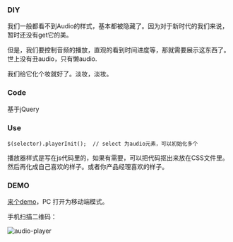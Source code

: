 ### DIY

我们一般都看不到Audio的样式，基本都被隐藏了。因为对于新时代的我们来说，暂时还没有get它的美。

但是，我们要控制音频的播放，直观的看到时间进度等，那就需要展示这东西了。世上没有丑audio，只有懒audio.

我们给它化个妆就好了。淡妆，淡妆。

### Code

基于jQuery

### Use

    $(selector).playerInit();  // select 为audio元素，可以初始化多个

播放器样式是写在js代码里的，如果有需要，可以把代码抠出来放在CSS文件里。然后再化成自己喜欢的样子。或者你产品经理喜欢的样子。

### DEMO

[来个demo][1]，PC 打开为移动端模式。

手机扫描二维码：

![audio-player][2]

  [1]: https://xiaohuazheng.github.io/demos/2018-06-02-audio-player-demo.html
  [2]: https://xiaohuazheng.github.io/img/qrCode/audio-player.png


